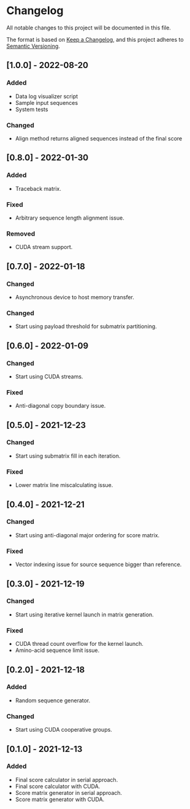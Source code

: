 # Changelog
All notable changes to this project will be documented in this file.

The format is based on [Keep a Changelog](https://keepachangelog.com/en/1.0.0/),
and this project adheres to [Semantic Versioning](https://semver.org/spec/v2.0.0.html).

## [1.0.0] - 2022-08-20
### Added
- Data log visualizer script
- Sample input sequences
- System tests

### Changed
- Align method returns aligned sequences instead of the final score

## [0.8.0] - 2022-01-30
### Added
- Traceback matrix.

### Fixed
- Arbitrary sequence length alignment issue.

### Removed
- CUDA stream support.

## [0.7.0] - 2022-01-18
### Changed
- Asynchronous device to host memory transfer.

### Changed
- Start using payload threshold for submatrix partitioning.

## [0.6.0] - 2022-01-09
### Changed
- Start using CUDA streams.

### Fixed
- Anti-diagonal copy boundary issue.

## [0.5.0] - 2021-12-23
### Changed
- Start using submatrix fill in each iteration.

### Fixed
- Lower matrix line miscalculating issue.

## [0.4.0] - 2021-12-21
### Changed
- Start using anti-diagonal major ordering for score matrix.

### Fixed
- Vector indexing issue for source sequence bigger than reference.

## [0.3.0] - 2021-12-19
### Changed
- Start using iterative kernel launch in matrix generation.

### Fixed
- CUDA thread count overflow for the kernel launch.
- Amino-acid sequence limit issue.

## [0.2.0] - 2021-12-18
### Added
- Random sequence generator.

### Changed
- Start using CUDA cooperative groups.

## [0.1.0] - 2021-12-13
### Added
- Final score calculator in serial approach.
- Final score calculator with CUDA.
- Score matrix generator in serial approach.
- Score matrix generator with CUDA.
